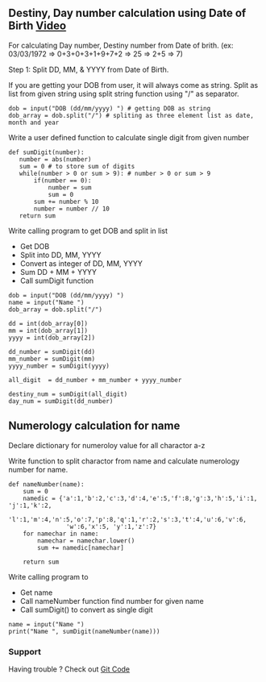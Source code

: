 ## Destiny,  Day number calculation using Date of Birth [Video](https://youtu.be/a7lAki-vsHU)

For calculating Day number, Destiny number from Date of brith. (ex: 03/03/1972 => 0+3+0+3+1+9+7+2 => 25 => 2+5 => 7)

Step 1: Split DD, MM, & YYYY from Date of Birth. 

If you are getting your DOB from user, it will always come as string. Split as list from given string using split string function using "/" as separator.

 ```
 dob = input("DOB (dd/mm/yyyy) ") # getting DOB as string
 dob_array = dob.split("/") # spliting as three element list as date, month and year
 ```
 
 Write a user defined function to calculate single digit from given number
 
 ```
 def sumDigit(number):
    number = abs(number)
    sum = 0 # to store sum of digits
    while(number > 0 or sum > 9): # number > 0 or sum > 9
        if(number == 0): 
            number = sum
            sum = 0
        sum += number % 10
        number = number // 10
    return sum
 ```

Write calling program to get DOB and split in list
- Get DOB
- Split into DD, MM, YYYY
- Convert as integer of DD, MM, YYYY
- Sum DD + MM + YYYY
- Call sumDigit function

```
dob = input("DOB (dd/mm/yyyy) ")
name = input("Name ")
dob_array = dob.split("/")

dd = int(dob_array[0])
mm = int(dob_array[1])
yyyy = int(dob_array[2])

dd_number = sumDigit(dd)
mm_number = sumDigit(mm)
yyyy_number = sumDigit(yyyy)

all_digit  = dd_number + mm_number + yyyy_number

destiny_num = sumDigit(all_digit)
day_num = sumDigit(dd_number)
```
## Numerology calculation for name

Declare dictionary for numeroloy value for all charactor a-z

Write function to split charactor from name and calculate numerology number for name.
```
def nameNumber(name):
    sum = 0
    namedic = {'a':1,'b':2,'c':3,'d':4,'e':5,'f':8,'g':3,'h':5,'i':1, 'j':1,'k':2,
                'l':1,'m':4,'n':5,'o':7,'p':8,'q':1,'r':2,'s':3,'t':4,'u':6,'v':6,
                'w':6,'x':5, 'y':1,'z':7}
    for namechar in name:
        namechar = namechar.lower()
        sum += namedic[namechar]

    return sum
 ```
 Write calling program to 
- Get name
- Call nameNumber function find number for given name
- Call sumDigit(<namenumber>) to convert as single digit
  
```
name = input("Name ")
print("Name ", sumDigit(nameNumber(name)))
```
### Support 
Having trouble ? Check out [Git Code](https://github.com/pmuniyandi/code/blob/master/numerology.py) 
